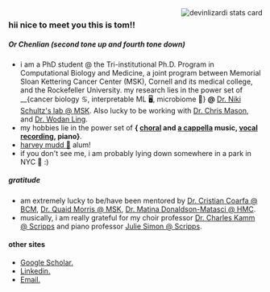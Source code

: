<a href="">
  <img align="right" src="https://github-readme-stats.vercel.app/api/top-langs?username=tommyfuu&theme=solarized-light&layout=compact" alt="devinlizardi stats card" />
</a>

### hii nice to meet you this is tom!!
##### Or Chenlian (second tone up and fourth tone down)

- i am a PhD student @ the Tri-institutional Ph.D. Program in Computational Biology and Medicine, a joint program between Memorial Sloan Kettering Cancer Center (MSK), Cornell and its medical college, and the Rockefeller University. my research lies in the power set of  __{cancer biology ♋, interpretable ML 🖥️, microbiome 🦠} __@__ [Dr. Niki Schultz's lab @ MSK](https://www.mskcc.org/research-areas/labs/nikolaus-schultz). Also lucky to be working with [Dr. Chris Mason](https://masonlab.net/), and [Dr. Wodan Ling](https://vivo.weill.cornell.edu/display/cwid-wol4002).
- my hobbies lie in the power set of __{ [choral](https://music.hunter.cuny.edu/ensemble-and-performance-classes/) and [a cappella](https://www.instagram.com/stanza.gram/?hl=en) music,  [vocal recording](https://soundcloud.com/tom-chenlian-fu), piano}__.
- [harvey mudd 🧡](https://www.hmc.edu/) alum!
- if you don't see me, i am probably lying down somewhere in a park in NYC 🗽 :)


##### gratitude
- am extremely lucky to be/have been mentored by [Dr. Cristian Coarfa @ BCM](https://www.bcm.edu/people-search/cristian-coarfa-19635), [Dr. Quaid Morris @ MSK](https://www.morrislab.ai/), [Dr. Matina Donaldson-Matasci @ HMC](https://www.google.com/search?q=bee+lab+hmc&oq=bee+lab+hmc&aqs=chrome..69i57j33i160.1710j0j4&sourceid=chrome&ie=UTF-8). 
- musically, i am really grateful for my choir professor [Dr. Charles Kamm @ Scripps](https://www.scrippscollege.edu/offices/profile/charles-kamm) and piano professor [Julie Simon @ Scripps](https://www.scrippscollege.edu/offices/profile/julie-simon).

#### other sites
- [Google Scholar.](https://scholar.google.com/citations?view_op=list_works&hl=en&hl=en&user=djX0gYMAAAAJ)
- [Linkedin.](https://www.linkedin.com/in/tom-fu-hmc89/)
- [Email.](chf4012@med.cornell.edu)

<!--<a href="">
  <img align="center" src="https://github-readme-stats.vercel.app/api?username=tommyfuu&show_icons=false&&hide=stars&theme=nightowl&alt="tommyfuu stats card" /> 
</a>
-->


